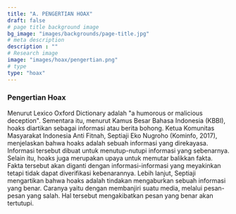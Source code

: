 ```yaml
---
title: "A. PENGERTIAN HOAX"
draft: false
# page title background image
bg_image: "images/backgrounds/page-title.jpg"
# meta description
description : ""
# Research image
image: "images/hoax/pengertian.png"
# type
type: "hoax"
---
```

### Pengertian Hoax
Menurut Lexico Oxford Dictionary adalah "a humorous or malicious deception". Sementara itu, menurut Kamus Besar Bahasa Indonesia (KBBI), hoaks diartikan sebagai informasi atau berita bohong. Ketua Komunitas Masyarakat Indonesia Anti Fitnah, Septiaji Eko Nugroho (Kominfo, 2017), menjelaskan bahwa hoaks adalah sebuah informasi yang direkayasa. Informasi tersebut dibuat untuk menutup-nutupi informasi yang sebenarnya. Selain itu, hoaks juga merupakan upaya untuk memutar balikkan fakta. Fakta tersebut akan diganti dengan informasi-informasi yang meyakinkan tetapi tidak dapat diverifikasi kebenarannya. Lebih lanjut, Septiaji mengartikan bahwa hoaks adalah tindakan mengaburkan sebuah informasi yang benar. Caranya yaitu dengan membanjiri suatu media, melalui pesan-pesan yang salah. Hal tersebut mengakibatkan pesan yang benar akan tertutupi.

